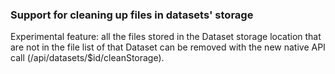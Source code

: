 ### Support for cleaning up files in datasets' storage

Experimental feature: all the files stored in the Dataset storage location that are not in the file list of that Dataset can be removed with the new native API call (/api/datasets/$id/cleanStorage).